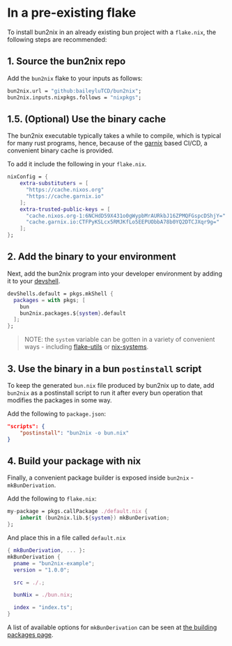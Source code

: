 # In a pre-existing flake

To install bun2nix in an already existing bun project with a `flake.nix`, the following steps are recommended:

## 1. Source the bun2nix repo

Add the `bun2nix` flake to your inputs as follows:

```nix
bun2nix.url = "github:baileyluTCD/bun2nix";
bun2nix.inputs.nixpkgs.follows = "nixpkgs";
```

## 1.5. (Optional) Use the binary cache

The bun2nix executable typically takes a while to compile, which is typical for many rust programs, hence, because of the [garnix](https://garnix.io/) based CI/CD, a convenient binary cache is provided.

To add it include the following in your `flake.nix`.

```nix
nixConfig = {
    extra-substituters = [
      "https://cache.nixos.org"
      "https://cache.garnix.io"
    ];
    extra-trusted-public-keys = [
      "cache.nixos.org-1:6NCHdD59X431o0gWypbMrAURkbJ16ZPMQFGspcDShjY="
      "cache.garnix.io:CTFPyKSLcx5RMJKfLo5EEPUObbA78b0YQ2DTCJXqr9g="
    ];
};
```

## 2. Add the binary to your environment

Next, add the bun2nix program into your developer environment by adding it to your [devshell](https://fasterthanli.me/series/building-a-rust-service-with-nix/part-10).

```nix
devShells.default = pkgs.mkShell {
  packages = with pkgs; [
    bun
    bun2nix.packages.${system}.default
  ];
};
```

> NOTE: the `system` variable can be gotten in a variety of convenient ways - including [flake-utils](https://github.com/numtide/flake-utils) or [nix-systems](https://github.com/nix-systems/nix-systems).

## 3. Use the binary in a bun `postinstall` script

To keep the generated `bun.nix` file produced by bun2nix up to date, add `bun2nix` as a postinstall script to run it after every bun operation that modifies the packages in some way.

Add the following to `package.json`:

```json
"scripts": {
    "postinstall": "bun2nix -o bun.nix"
}
```

## 4. Build your package with nix

Finally, a convenient package builder is exposed inside `bun2nix` - `mkBunDerivation`.

Add the following to `flake.nix`:

```nix
my-package = pkgs.callPackage ./default.nix {
    inherit (bun2nix.lib.${system}) mkBunDerivation;
};
```

And place this in a file called `default.nix`

```nix
{ mkBunDerivation, ... }:
mkBunDerivation {
  pname = "bun2nix-example";
  version = "1.0.0";

  src = ./.;

  bunNix = ./bun.nix;

  index = "index.ts";
}
```

A list of available options for `mkBunDerivation` can be seen at [the building packages page](./building-packages.md).
